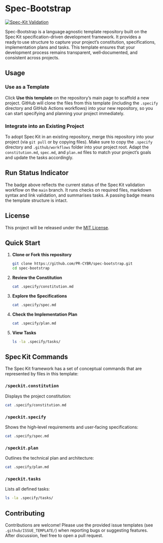 # Spec-Bootstrap

[![Spec-Kit Validation](https://github.com/PR-CYBR/spec-bootstrap/actions/workflows/spec-kit.yml/badge.svg)](https://github.com/PR-CYBR/spec-bootstrap/actions/workflows/spec-kit.yml)

Spec-Bootstrap is a language agnostic template repository built on the Spec Kit specification-driven development framework. It provides a ready to use structure to capture your project’s constitution, specifications, implementation plans and tasks. This template ensures that your development process remains transparent, well‑documented, and consistent across projects.

## Usage

### Use as a Template

Click **Use this template** on the repository’s main page to scaffold a new project. GitHub will clone the files from this template (including the `.specify` directory and GitHub Actions workflows) into your new repository, so you can start specifying and planning your project immediately.

### Integrate into an Existing Project

To adopt Spec Kit in an existing repository, merge this repository into your project (via `git pull` or by copying files). Make sure to copy the `.specify` directory and `.github/workflows` folder into your project root. Adapt the `constitution.md`, `spec.md`, and `plan.md` files to match your project’s goals and update the tasks accordingly.

## Run Status Indicator

The badge above reflects the current status of the Spec Kit validation workflow on the `main` branch. It runs checks on required files, markdown syntax and link validation, and summarises tasks. A passing badge means the template structure is intact.

## License

This project will be released under the [MIT License](LICENSE).

## Quick Start

1. **Clone or Fork this repository**

   ```bash
   git clone https://github.com/PR-CYBR/spec-bootstrap.git
   cd spec-bootstrap
   ```

2. **Review the Constitution**

   ```bash
   cat .specify/constitution.md
   ```

3. **Explore the Specifications**

   ```bash
   cat .specify/spec.md
   ```

4. **Check the Implementation Plan**

   ```bash
   cat .specify/plan.md
   ```

5. **View Tasks**

   ```bash
   ls -la .specify/tasks/
   ```

## Spec Kit Commands

The Spec Kit framework has a set of conceptual commands that are represented by files in this template:

### `/speckit.constitution`

Displays the project constitution:

```bash
cat .specify/constitution.md
```

### `/speckit.specify`

Shows the high‑level requirements and user‑facing specifications:

```bash
cat .specify/spec.md
```

### `/speckit.plan`

Outlines the technical plan and architecture:

```bash
cat .specify/plan.md
```

### `/speckit.tasks`

Lists all defined tasks:

```bash
ls -la .specify/tasks/
```

## Contributing

Contributions are welcome! Please use the provided issue templates (see `.github/ISSUE_TEMPLATE/`) when reporting bugs or suggesting features. After discussion, feel free to open a pull request.
